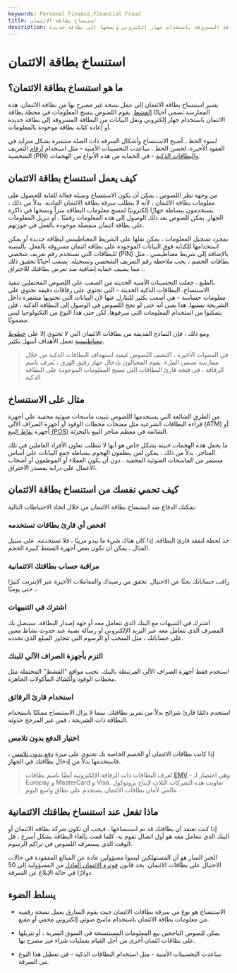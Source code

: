 ```yaml
---
keywords: Personal Finance,Financial Fraud
title: استنساخ بطاقة الائتمان
description: استنساخ بطاقة الائتمان هو نسخ معلومات البطاقة المسروقة باستخدام جهاز إلكتروني ونسخها إلى بطاقة جديدة.
---
```


# استنساخ بطاقة الائتمان
## ما هو استنساخ بطاقة الائتمان؟

يشير استنساخ بطاقة الائتمان إلى عمل نسخة غير مصرح بها من بطاقة الائتمان. هذه الممارسة تسمى أحيانًا [القشط](/skimming). يقوم اللصوص بنسخ المعلومات في محطة بطاقة الائتمان باستخدام جهاز إلكتروني ونقل البيانات من البطاقة المسروقة إلى بطاقة جديدة أو إعادة كتابة بطاقة موجودة بالمعلومات.

لسوء الحظ ، أصبح الاستنساخ وأشكال السرقة ذات الصلة منتشرة بشكل متزايد في العقود الأخيرة. لحسن الحظ ، ساعدت التحسينات الأمنية - مثل استخدام [أرقام](/personal-identification-number) التعريف الشخصية (PIN) [والبطاقات الذكية](/chip-card) - في الحماية من هذه الأنواع من الهجمات.

## كيف يعمل استنساخ بطاقة الائتمان

من وجهة نظر اللصوص ، يمكن أن يكون الاستنساخ وسيلة فعالة للغاية للحصول على معلومات بطاقة الائتمان ، لأنه لا يتطلب سرقة بطاقة الائتمان المادية. بدلاً من ذلك ، يستخدمون ببساطة جهازًا إلكترونيًا لمسح معلومات البطاقة سراً ونسخها في ذاكرة الجهاز. يمكن للصوص بعد ذلك الوصول إلى هذه المعلومات رقميًا ، أو تنزيل المعلومات على بطاقة ائتمان منفصلة موجودة بالفعل في حوزتهم.

بمجرد تسجيل المعلومات ، يمكن نقلها على الشريط المغناطيسي لبطاقة جديدة أو يمكن استخدامها للكتابة فوق البيانات الموجودة على بطاقة ائتمان مسروقة بالفعل. بالنسبة للبطاقات التي تستخدم رقم تعريف شخصي (PIN) بالإضافة إلى شريط مغناطيسي ، مثل بطاقات الخصم ، يجب ملاحظة رقم التعريف الشخصي وتسجيله. يصعب أحيانًا تحقيق ذلك ، مما يضيف حماية إضافية ضد تعرض بطاقتك للاختراق.

بالطبع ، جعلت التحسينات الأمنية الحديثة من الصعب على اللصوص المحتملين تنفيذ الاستنساخ. البطاقات الذكية الحديثة - التي تحتوي على رقاقات دقيقة تحتوي على معلومات حساسة - هي أصعب بكثير للتنازل عنها لأن البيانات التي تحتويها مشفرة داخل الشريحة نفسها. هذا يعني أنه حتى لو نجح اللصوص في الوصول إلى البطاقة الذكية ، فلن يتمكنوا من استخدام المعلومات التي سرقوها. لكن حتى هذا النوع من التكنولوجيا ليس مضمونًا.

ومع ذلك ، فإن النماذج القديمة من بطاقات الائتمان التي لا تحتوي إلا على [خطوط مغناطيسية](/magnetic-stripe-card) تجعل الأهداف أسهل بكثير.

> في السنوات الأخيرة ، اكتشف اللصوص كيفية استهداف البطاقات الذكية من خلال ممارسة تسمى الملء. يقوم المحتالون بإدخال جهاز رقيق الورق ، يُعرف باسم الرقاقة ، في فتحة قارئ البطاقات التي تنسخ المعلومات الموجودة على البطاقة الذكية.

>

## مثال على الاستنساخ

من الطرق الشائعة التي يستخدمها اللصوص تثبيت ماسحات ضوئية مخفية على أجهزة قراءة البطاقات الشرعية مثل مضخات محطات الوقود أو أجهزة الصراف الآلي (ATM) أو أجهزة [نقاط البيع (POS)](/point-of-sale) الشائعة في معظم متاجر البيع بالتجزئة.

ما يجعل هذه الهجمات خبيثة بشكل خاص هو أنها لا تتطلب تعاون الأفراد العاملين في تلك المتاجر. بدلاً من ذلك ، يمكن لمن ينظمون الهجوم ببساطة جمع البيانات على أساس مستمر من الماسحات الضوئية المخفية ، دون أن يكون العملاء أو الموظفون أو أصحاب الأعمال على دراية بمصدر الاختراق.

## كيف تحمي نفسك من استنساخ بطاقة الائتمان

يمكنك الدفاع ضد استنساخ بطاقة الائتمان من خلال اتخاذ الاحتياطات التالية:

### افحص أي قارئ بطاقات تستخدمه

خذ لحظة لتفقد قارئ البطاقة. إذا كان هناك شيء ما يبدو مريبًا ، فلا تستخدمه. على سبيل المثال ، يمكن أن تكون بعض أجهزة القشط كبيرة الحجم.

### مراقبة حساب بطاقتك الائتمانية

راقب حساباتك بحثًا عن الاحتيال. تحقق من رصيدك والمعاملات الأخيرة عبر الإنترنت كثيرًا ، حتى يوميًا.

### اشترك في التنبيهات

اشترك في التنبيهات مع البنك الذي تتعامل معه أو جهة إصدار البطاقة. سيتصل بك المصرف الذي تتعامل معه عبر البريد الإلكتروني أو رسالة نصية عند حدوث نشاط معين على حساباتك ، مثل السحب أو الرسوم التي تتجاوز المبلغ الذي تحدده.

### التزم بأجهزة الصراف الآلي للبنك

استخدم فقط أجهزة الصراف الآلي المرتبطة بالبنك. تجنب مواقع "القشط" المحتملة مثل محطات الوقود وأكشاك المأكولات الجاهزة.

### استخدام قارئ الرقائق

استخدم دائمًا قارئ شرائح بدلاً من تمرير بطاقتك. بينما لا يزال الاستنساخ ممكنًا باستخدام البطاقة ذات الشريحة ، فمن غير المرجح حدوثه.

### اختيار الدفع بدون تلامس

إذا كانت بطاقات الائتمان أو الخصم الخاصة بك تحتوي على ميزة [دفع بدون تلامس](/contactless-payment) ، فاستخدمها بدلاً من إدخال بطاقتك في الجهاز.

> تُعرف البطاقات ذات الرقاقة الإلكترونية أيضًا باسم بطاقات [EMV](/emv) - وهي اختصار لـ Europay و MasterCard و Visa. تعاونت هذه الشركات الثلاث لإنتاج بروتوكول عالمي لأمان بطاقات الائتمان يستخدم على نطاق واسع اليوم.

>

## ماذا تفعل عند استنساخ بطاقتك الائتمانية

إذا كنت تعتقد أن بطاقتك قد تم استنساخها ، فيجب أن تكون شركة بطاقة الائتمان أو البنك الذي تتعامل معه هو أول اتصال تقوم به. كلما قمت بإلغاء البطاقة بشكل أسرع ، قل الوقت الذي يستغرقه اللصوص في تراكم الرسوم.

الخبر السار هو أن المستهلكين ليسوا مسؤولين عادة عن المبالغ المفقودة في حالات الاحتيال على بطاقات الائتمان. يحد قانون [فوترة الائتمان العادل](/fair-credit-billing-act-fcba) من المسؤولية إلى 50 دولارًا في حالة الإبلاغ عن السرقة.

## يسلط الضوء

- الاستنساخ هو نوع من سرقة بطاقات الائتمان حيث يقوم السارق بعمل نسخة رقمية من معلومات بطاقة الائتمان باستخدام ماسح ضوئي إلكتروني مخفي أو مقنع.

- يمكن للصوص الناجحين بيع المعلومات المستنسخة في السوق السرية ، أو تنزيلها على بطاقات ائتمان أخرى من أجل القيام بعمليات شراء غير مصرح بها.

- ساعدت التحسينات الأمنية - مثل استخدام البطاقات الذكية - في تعطيل هذا النوع من السرقة.

